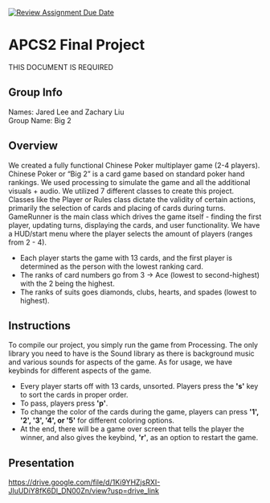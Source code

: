 [![Review Assignment Due Date](https://classroom.github.com/assets/deadline-readme-button-24ddc0f5d75046c5622901739e7c5dd533143b0c8e959d652212380cedb1ea36.svg)](https://classroom.github.com/a/syDSSnTt)
# APCS2 Final Project
THIS DOCUMENT IS REQUIRED
## Group Info
Names: Jared Lee and Zachary Liu  
Group Name: Big 2
## Overview
We created a fully functional Chinese Poker multiplayer game (2-4 players). Chinese Poker or “Big 2” is a card game based on standard poker hand rankings. We used processing to simulate the game and all the additional visuals + audio. We utilized 7 different classes to create this project. Classes like the Player or Rules class dictate the validity of certain actions, primarily the selection of cards and placing of cards during turns. GameRunner is the main class which drives the game itself - finding the first player, updating turns, displaying the cards, and user functionality. We have a HUD/start menu where the player selects the amount of players (ranges from 2 - 4).  
* Each player starts the game with 13 cards, and the first player is determined as the person with the lowest ranking card.  
* The ranks of card numbers go from 3 -> Ace (lowest to second-highest) with the 2 being the highest.  
* The ranks of suits goes diamonds, clubs, hearts, and spades (lowest to highest).
## Instructions
To compile our project, you simply run the game from Processing. The only library you need to have is the Sound library as there is background music and various sounds for aspects of the game.
As for usage, we have keybinds for different aspects of the game.  
* Every player starts off with 13 cards, unsorted. Players press the **'s'** key to sort the cards in proper order.  
* To pass, players press **'p'**.  
* To change the color of the cards during the game, players can press **'1', '2', '3', '4', or '5'** for different coloring options.  
* At the end, there will be a game over screen that tells the player the winner, and also gives the keybind, **'r'**, as an option to restart the game. 

## Presentation
https://drive.google.com/file/d/1Ki9YHZjsRXI-JluUDiY8fK6Dl_DN00Zn/view?usp=drive_link 
